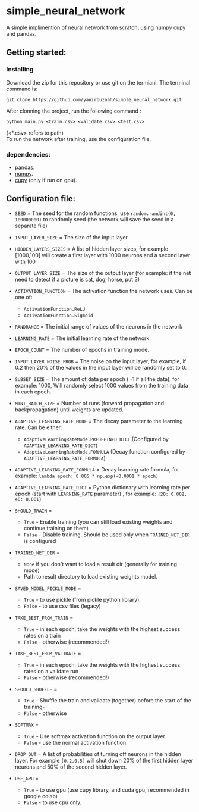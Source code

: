 # simple_neural_network

A simple implimention of neural network from scratch, using numpy cupy and pandas. 
## Getting started:
### Installing
Download the zip for this repository or use git on the termianl. The terminal command is:
```
git clone https://github.com/yanirbuznah/simple_neural_network.git
```
After clonning the project, run the following command : 
```
python main.py <train.csv> <validate.csv> <test.csv>
```
(<*.csv> refers to path)<br/>
To run the network after training, use the configuration file.
### dependencies:
- [pandas](https://pandas.pydata.org/).
- [numpy](https://numpy.org/).
- [cupy](https://cupy.dev/) (only if run on gpu).
## Configuration file:

- `SEED` = The seed for the random functions, use `random.randint(0, 100000000)` to randomly seed (the network will save the seed in a separate file)
  

- `INPUT_LAYER_SIZE` = The size of the input layer
  

- `HIDDEN_LAYERS_SIZES` = A list of hidden layer sizes, for example [1000,100] will create a first layer with 1000 neurons and a second layer with 100
  

- `OUTPUT_LAYER_SIZE` = The size of the output layer (for example: if the net need to detect if a picture is cat, dog, horse, put 3)
  

- `ACTIVATION_FUNCTION` = The activation function the network uses. Can be one of:
  - `ActivationFunction.ReLU`
  - `ActivationFunction.Sigmoid`
    

- `RANDRANGE` = The initial range of values of the neurons in the network
  

- `LEARNING_RATE` = The initial learning rate of the network
  

- `EPOCH_COUNT` = The number of epochs in training mode.


- `INPUT_LAYER_NOISE_PROB` = The noise on the input layer, for example, if 0.2 then 20% of the values in the input layer will be randomly set to 0.
  

- `SUBSET_SIZE` = The amount of data per epoch ( -1 if all the data), for example: 1000, Will randomly select 1000 values from the training data in each epoch.
  

- `MINI_BATCH_SIZE` = Number of runs (forward propagation and backpropagation) until weights are updated.
  

- `ADAPTIVE_LEARNING_RATE_MODE` = The decay parameter to the learning rate. Can be either:
  - `AdaptiveLearningRateMode.PREDEFINED_DICT` (Configured by `ADAPTIVE_LEARNING_RATE_DICT`)
  - `AdaptiveLearningRateMode.FORMULA` (Decay function configured by `ADAPTIVE_LEARNING_RATE_FORMULA`)
    

- `ADAPTIVE_LEARNING_RATE_FORMULA` = Decay learning rate formula, for example: `lambda epoch: 0.005 * np.exp(-0.0001 * epoch)`


- `ADAPTIVE_LEARNING_RATE_DICT` = Python dictionary with learning rate per epoch (start with `LEARNING_RATE` parameter) , for example: `{20: 0.002, 40: 0.001}`
  

- `SHOULD_TRAIN` = 
  - `True` - Enable training (you can still load existing weights and continue training on them)
  - `False` - Disable training. Should be used only when `TRAINED_NET_DIR` is configured
    

- `TRAINED_NET_DIR` = 
  - `None` if you don't want to load a result dir (generally for training mode) 
  - Path to result directory to load existing weights model. 
  

- `SAVED_MODEL_PICKLE_MODE` = 
  - `True` -  to use pickle (from pickle python library).
  - `False` -  to use csv files (legacy)

- `TAKE_BEST_FROM_TRAIN` = 
  - `True` - in each epoch, take the weights with the highest success rates on a train
  - `False` - otherwise (recommended!)
    

- `TAKE_BEST_FROM_VALIDATE` =
  - `True` - in each epoch, take the weights with the highest success rates on a validate run
  - `False` - otherwise (recommended!)
    

- `SHOULD_SHUFFLE` = 
  - `True` - Shuffle the train and validate (together) before the start of the training-
  - `False` - otherwise
    

- `SOFTMAX` = 
  - `True` - Use softmax activation function on the output layer
  - `False` - use the normal activation function.
    

- `DROP_OUT` =  A list of probabilities of turning off neurons in the hidden layer. For example `[0.2,0.5]` will shut down 20% of the first hidden layer neurons and 50% of the second hidden layer.
  

- `USE_GPU` = 
  - `True` - to use gpu (use cupy library, and cuda gpu, recommended in google colab)
  - `False` - to use cpu only.
